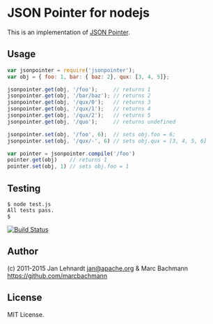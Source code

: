 # JSON Pointer for nodejs

This is an implementation of [JSON Pointer](http://agents.ietf.org/html/draft-ietf-appsawg-json-pointer-08).

## Usage
```javascript
var jsonpointer = require('jsonpointer');
var obj = { foo: 1, bar: { baz: 2}, qux: [3, 4, 5]};

jsonpointer.get(obj, '/foo');     // returns 1
jsonpointer.get(obj, '/bar/baz'); // returns 2
jsonpointer.get(obj, '/qux/0');   // returns 3
jsonpointer.get(obj, '/qux/1');   // returns 4
jsonpointer.get(obj, '/qux/2');   // returns 5
jsonpointer.get(obj, '/quo');     // returns undefined

jsonpointer.set(obj, '/foo', 6);  // sets obj.foo = 6;
jsonpointer.set(obj, '/qux/-', 6) // sets obj.qux = [3, 4, 5, 6]

var pointer = jsonpointer.compile('/foo')
pointer.get(obj)    // returns 1
pointer.set(obj, 1) // sets obj.foo = 1
```

## Testing

    $ node test.js
    All tests pass.
    $

[![Build Status](https://travis-ci.org/janl/node-jsonpointer.png?branch=master)](https://travis-ci.org/janl/node-jsonpointer)

## Author

(c) 2011-2015 Jan Lehnardt <jan@apache.org> & Marc Bachmann <https://github.com/marcbachmann>

## License

MIT License.
